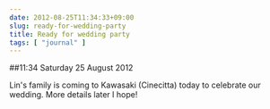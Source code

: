 ```yaml
---
date: 2012-08-25T11:34:33+09:00
slug: ready-for-wedding-party
title: Ready for wedding party
tags: [ "journal" ]
---
```


##11:34 Saturday 25 August 2012

Lin's family is coming to Kawasaki (Cinecitta) today to celebrate our wedding.  More details later I hope!
